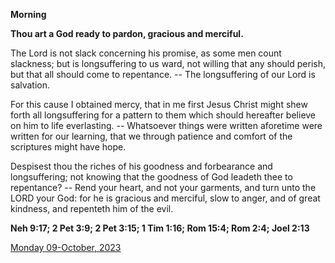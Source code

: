 **Morning**

**Thou art a God ready to pardon, gracious and merciful.**
 
The Lord is not slack concerning his promise, as some men count slackness; but is longsuffering to us ward, not willing that any should perish, but that all should come to repentance. -- The longsuffering of our Lord is salvation.
 
For this cause I obtained mercy, that in me first Jesus Christ might shew forth all longsuffering for a pattern to them which should hereafter believe on him to life everlasting. -- Whatsoever things were written aforetime were written for our learning, that we through patience and comfort of the scriptures might have hope.
 
Despisest thou the riches of his goodness and forbearance and longsuffering; not knowing that the goodness of God leadeth thee to repentance? -- Rend your heart, and not your garments, and turn unto the LORD your God: for he is gracious and merciful, slow to anger, and of great kindness, and repenteth him of the evil.  

**Neh 9:17; 2 Pet 3:9; 2 Pet 3:15; 1 Tim 1:16; Rom 15:4; Rom 2:4; Joel 2:13**

[Monday 09-October, 2023](https://t.me/daily_light)
